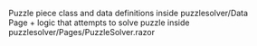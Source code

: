 Puzzle piece class and data definitions inside puzzlesolver/Data  
Page + logic that attempts to solve puzzle inside puzzlesolver/Pages/PuzzleSolver.razor
